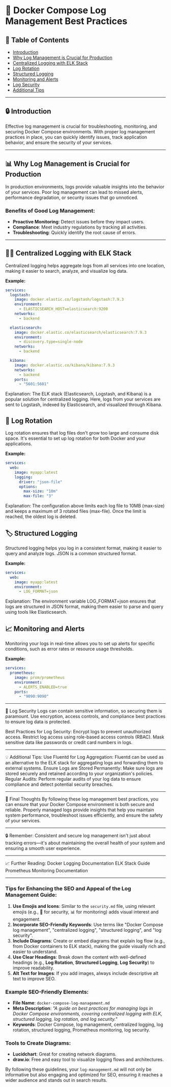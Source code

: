 # 📝 Docker Compose Log Management Best Practices

## 🚀 Table of Contents
- [Introduction](#introduction)
- [Why Log Management is Crucial for Production](#why-log-management-is-crucial-for-production)
- [Centralized Logging with ELK Stack](#centralized-logging-with-elk-stack)
- [Log Rotation](#log-rotation)
- [Structured Logging](#structured-logging)
- [Monitoring and Alerts](#monitoring-and-alerts)
- [Log Security](#log-security)
- [Additional Tips](#additional-tips)

---

## 🔒 Introduction
Effective log management is crucial for troubleshooting, monitoring, and securing Docker Compose environments. With proper log management practices in place, you can quickly identify issues, track application behavior, and ensure the security of your services.

---

## 📊 Why Log Management is Crucial for Production
In production environments, logs provide valuable insights into the behavior of your services. Poor log management can lead to missed alerts, performance degradation, or security issues that go unnoticed.

### Benefits of Good Log Management:
- **Proactive Monitoring**: Detect issues before they impact users.
- **Compliance**: Meet industry regulations by tracking all activities.
- **Troubleshooting**: Quickly identify the root cause of errors.

---

## 🧑‍💻 Centralized Logging with ELK Stack
Centralized logging helps aggregate logs from all services into one location, making it easier to search, analyze, and visualize log data.

**Example:**
```yaml
services:
  logstash:
    image: docker.elastic.co/logstash/logstash:7.9.3
    environment:
      - ELASTICSEARCH_HOST=elasticsearch:9200
    networks:
      - backend

  elasticsearch:
    image: docker.elastic.co/elasticsearch/elasticsearch:7.9.3
    environment:
      - discovery.type=single-node
    networks:
      - backend

  kibana:
    image: docker.elastic.co/kibana/kibana:7.9.3
    networks:
      - backend
    ports:
      - "5601:5601"
```
Explanation: The ELK stack (Elasticsearch, Logstash, and Kibana) is a popular solution for centralized logging. Here, logs from your services are sent to Logstash, indexed by Elasticsearch, and visualized through Kibana.

## 🔄 Log Rotation
Log rotation ensures that log files don't grow too large and consume disk space. It's essential to set up log rotation for both Docker and your applications.

**Example:**
```yaml
services:
  web:
    image: myapp:latest
    logging:
      driver: "json-file"
      options:
        max-size: "10m"
        max-file: "3"
```
Explanation: The configuration above limits each log file to 10MB (max-size) and keeps a maximum of 3 rotated files (max-file). Once the limit is reached, the oldest log is deleted.

##  🏷️ Structured Logging
Structured logging helps you log in a consistent format, making it easier to query and analyze logs. JSON is a common structured format.

**Example:**
```yaml
services:
  web:
    image: myapp:latest
    environment:
      - LOG_FORMAT=json
```
Explanation: The environment variable LOG_FORMAT=json ensures that logs are structured in JSON format, making them easier to parse and query using tools like Elasticsearch.

##  📈 Monitoring and Alerts
Monitoring your logs in real-time allows you to set up alerts for specific conditions, such as error rates or resource usage thresholds.

**Example:**
```yaml
services:
  prometheus:
    image: prom/prometheus
    environment:
      - ALERTS_ENABLED=true
    ports:
      - "9090:9090"
```

---
🔐 Log Security
Logs can contain sensitive information, so securing them is paramount. Use encryption, access controls, and compliance best practices to ensure log data is protected.

Best Practices for Log Security:
Encrypt logs to prevent unauthorized access.
Restrict log access using role-based access controls (RBAC).
Mask sensitive data like passwords or credit card numbers in logs.

---
💡 Additional Tips:
Use Fluentd for Log Aggregation: Fluentd can be used as an alternative to the ELK stack for aggregating logs and forwarding them to external systems.
Ensure Logs are Stored Permanently: Make sure logs are stored securely and retained according to your organization's policies.
Regular Audits: Perform regular audits of your log data to ensure compliance and detect potential security breaches.

---
📌 Final Thoughts
By following these log management best practices, you can ensure that your Docker Compose environment is both secure and reliable. Properly managed logs provide insights that help you maintain system performance, troubleshoot issues efficiently, and ensure the safety of your services.

---

🔒 Remember: Consistent and secure log management isn't just about tracking errors—it's about maintaining the overall health of your system and ensuring a smooth user experience.

---
📈 Further Reading:
Docker Logging Documentation
ELK Stack Guide
Prometheus Monitoring Documentation


---

### Tips for Enhancing the SEO and Appeal of the Log Management Guide:

1. **Use Emojis and Icons**: Similar to the `security.md` file, using relevant emojis (e.g., 🔐 for security, 📊 for monitoring) adds visual interest and engagement.
2. **Incorporate SEO-Friendly Keywords**: Use terms like "Docker Compose log management", "centralized logging", "structured logging", and "log security".
3. **Include Diagrams**: Create or embed diagrams that explain log flow (e.g., from Docker containers to ELK stack), making the guide visually rich and easier to understand.
4. **Use Clear Headings**: Break down the content with well-defined headings (e.g., **Log Rotation**, **Structured Logging**, **Log Security**) to improve readability.
5. **Alt Text for Images**: If you add images, always include descriptive alt text to improve SEO.

### Example SEO-Friendly Elements:
- **File Name**: `docker-compose-log-management.md`
- **Meta Description**: _"A guide on best practices for managing logs in Docker Compose environments, covering centralized logging with ELK, structured logging, log rotation, and log security."_
- **Keywords**: Docker Compose, log management, centralized logging, log rotation, structured logging, Prometheus monitoring, log security.

### Tools to Create Diagrams:
- **Lucidchart**: Great for creating network diagrams.
- **draw.io**: Free and easy tool to visualize logging flows and architectures.

By following these guidelines, your `log-management.md` will not only be informative but also engaging and optimized for SEO, ensuring it reaches a wider audience and stands out in search results.


